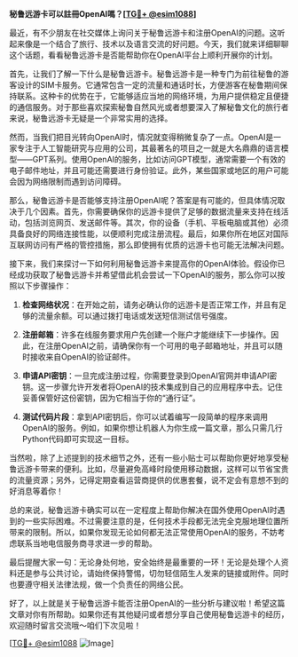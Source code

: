 **秘鲁远游卡可以註冊OpenAI嗎？[[TG💪+ @esim1088](https://t.me/s/esim1088)]**

最近，有不少朋友在社交媒体上询问关于秘鲁远游卡和注册OpenAI的问题。这听起来像是一个结合了旅行、技术以及语言交流的好问题。今天，我们就来详细聊聊这个话题，看看秘鲁远游卡是否能帮助你在OpenAI平台上顺利开展你的计划。

首先，让我们了解一下什么是秘鲁远游卡。秘鲁远游卡是一种专门为前往秘鲁的游客设计的SIM卡服务。它通常包含一定的流量和通话时长，方便游客在秘鲁期间保持联系。这种卡的优势在于，它能够适应当地的网络环境，为用户提供稳定且便捷的通信服务。对于那些喜欢探索秘鲁自然风光或者想要深入了解秘鲁文化的旅行者来说，秘鲁远游卡无疑是一个非常实用的选择。

然而，当我们把目光转向OpenAI时，情况就变得稍微复杂了一点。OpenAI是一家专注于人工智能研究与应用的公司，其最著名的项目之一就是大名鼎鼎的语言模型——GPT系列。使用OpenAI的服务，比如访问GPT模型，通常需要一个有效的电子邮件地址，并且可能还需要进行身份验证。此外，某些国家或地区的用户可能会因为网络限制而遇到访问障碍。

那么，秘鲁远游卡是否能够支持注册OpenAI呢？答案是有可能的，但具体情况取决于几个因素。首先，你需要确保你的远游卡提供了足够的数据流量来支持在线活动，包括浏览网页、发送邮件等。其次，你的设备（手机、平板电脑或其他）必须具备良好的网络连接性能，以便顺利完成注册流程。最后，如果你所在地区对国际互联网访问有严格的管控措施，那么即使拥有优质的远游卡也可能无法解决问题。

接下来，我们来探讨一下如何利用秘鲁远游卡来提高你的OpenAI体验。假设你已经成功获取了秘鲁远游卡并希望借此机会尝试一下OpenAI的服务，那么你可以按照以下步骤操作：

1. **检查网络状况**：在开始之前，请务必确认你的远游卡是否正常工作，并且有足够的流量余额。可以通过拨打电话或发送短信测试信号强度。
   
2. **注册邮箱**：许多在线服务要求用户先创建一个账户才能继续下一步操作。因此，在注册OpenAI之前，请确保你有一个可用的电子邮箱地址，并且可以随时接收来自OpenAI的验证邮件。

3. **申请API密钥**：一旦完成注册过程，你需要登录到OpenAI官网并申请API密钥。这一步骤允许开发者将OpenAI的技术集成到自己的应用程序中去。记住妥善保管好这份密钥，因为它相当于你的“通行证”。

4. **测试代码片段**：拿到API密钥后，你可以试着编写一段简单的程序来调用OpenAI的服务。例如，如果你想让机器人为你生成一篇文章，那么只需几行Python代码即可实现这一目标。

当然啦，除了上述提到的技术细节之外，还有一些小贴士可以帮助你更好地享受秘鲁远游卡带来的便利。比如，尽量避免高峰时段使用移动数据，这样可以节省宝贵的流量资源；另外，记得定期查看运营商提供的优惠套餐，说不定会有意想不到的好消息等着你！

总的来说，秘鲁远游卡确实可以在一定程度上帮助你解决在国外使用OpenAI时遇到的一些实际困难。不过需要注意的是，任何技术手段都无法完全克服地理位置所带来的限制。所以，如果你发现无论如何都无法正常使用OpenAI的服务，不妨考虑联系当地电信服务商寻求进一步的帮助。

最后提醒大家一句：无论身处何地，安全始终是最重要的一环！无论是处理个人资料还是参与公共讨论，请始终保持警惕，切勿轻信陌生人发来的链接或附件。同时也要遵守相关法律法规，做一个负责任的网络公民。

好了，以上就是关于秘鲁远游卡能否注册OpenAI的一些分析与建议啦！希望这篇文章对你有所帮助。如果你还有其他疑问或者想分享自己使用秘鲁远游卡的经历，欢迎随时留言交流哦～咱们下次见啦！

[[TG💪+ @esim1088](https://t.me/s/esim1088) ![Image](https://i.postimg.cc/4NQfJmqS/Snipaste-2025-05-13-00-14-12.png)]